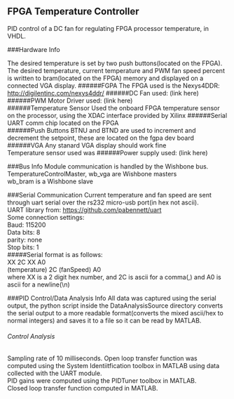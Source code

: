 ## FPGA Temperature Controller
PID control of a DC fan for regulating FPGA processor temperature, in VHDL.

###Hardware Info
 
The desired temperature is set by two push buttons(located on the FPGA).
The desired temperature, current temperature and PWM fan speed percent is written to bram(located on the FPGA) memory and displayed on a connected VGA display. 
######FGPA
The FPGA used is the Nexys4DDR: http://digilentinc.com/nexys4ddr/
######DC Fan
 used: (link here)
######PWM Motor Driver
 used: (link here)  
######Temperature Sensor
Used the onboard FPGA temperature sensor on the processor, using the XDAC interface provided by Xilinx 
######Serial UART
comm chip located on the FPGA  
######Push Buttons
BTNU and BTND are used to increment and decrement the setpoint, these are located on the fgpa dev board
######VGA
Any stanard VGA display should work fine  
Temperature sensor used was
######Power supply
used: (link here)  

###Bus Info
Module communication is handled by the Wishbone bus.  
TemperatureControlMaster, wb_vga are Wishbone masters  
wb_bram is a Wishbone slave  

###Serial Communication
Current temperature and fan speed are sent through uart serial over the rs232 micro-usb port(in hex not ascii).  
UART library from: https://github.com/pabennett/uart  
Some connection settings:  
  Baud: 115200  
  Data bits: 8  
  parity: none  
  Stop bits: 1  
#####Serial format is as follows:  
  XX 2C XX A0  
  (temperature) 2C (fanSpeed) A0  
  where XX is a 2 digit hex number, and 2C is ascii for a comma(,) and A0 is ascii for a newline(\n)  

###PID Control/Data Analysis Info
All data was captured using the serial output, the python script inside the DataAnalysisSource directory converts the serial output to a more readable format(converts the mixed ascii/hex to normal integers) and saves it to a file so it can be read by MATLAB.    
###### Control Analysis
Sampling rate of 10 milliseconds.
  Open loop transfer function was computed using the System Identiitfication toolbox in MATLAB using data collected with the UART module.  
  PID gains were computed using the PIDTuner toolbox in MATLAB.  
  Closed loop transfer function computed in MATLAB.  
